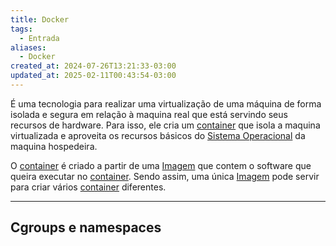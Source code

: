```yaml
---
title: Docker
tags:
  - Entrada
aliases:
  - Docker
created_at: 2024-07-26T13:21:33-03:00
updated_at: 2025-02-11T00:43:54-03:00
---
```


É uma tecnologia para realizar uma virtualização de uma máquina de forma isolada e segura em relação à maquina real que está servindo seus recursos de hardware. Para isso, ele cria um [container](../../17/entrada/Container_docker.md) que isola a maquina virtualizada e aproveita os recursos básicos do [Sistema Operacional](../../../08/04/atomo/Sistema_Operacional.md) da maquina hospedeira. 

O [container](../../17/entrada/Container_docker.md) é criado a partir de uma [Imagem](../../17/entrada/Imagem_docker.md) que contem o software que queira executar no [container](../../17/entrada/Container_docker.md). Sendo assim, uma única [Imagem](../../17/entrada/Imagem_docker.md) pode servir para criar vários [container](../../17/entrada/Container_docker.md) diferentes.

---

## Cgroups e namespaces

